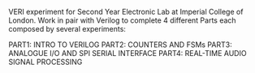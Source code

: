 VERI experiment for Second Year Electronic Lab at Imperial College of London.
Work in pair with Verilog to complete 4 different Parts each composed by several experiments:

PART1: INTRO TO VERILOG
PART2: COUNTERS AND FSMs
PART3: ANALOGUE I/O AND SPI SERIAL INTERFACE
PART4: REAL-TIME AUDIO SIGNAL PROCESSING
